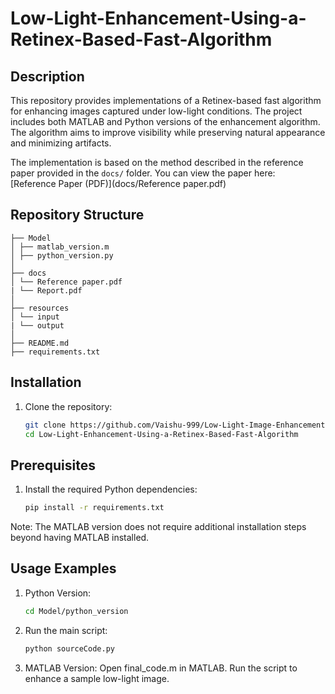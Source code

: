 # Low-Light-Enhancement-Using-a-Retinex-Based-Fast-Algorithm

## Description
This repository provides implementations of a Retinex-based fast algorithm for enhancing images captured under low-light conditions. The project includes both MATLAB and Python versions of the enhancement algorithm. The algorithm aims to improve visibility while preserving natural appearance and minimizing artifacts.

The implementation is based on the method described in the reference paper provided in the `docs/` folder. You can view the paper here:  
[Reference Paper (PDF)](docs/Reference paper.pdf)

## Repository Structure
```
├── Model
│ ├── matlab_version.m 
│ ├── python_version.py 
│
├── docs
│ └── Reference paper.pdf
| └── Report.pdf
│
├── resources
│ └── input
| └── output
│
├── README.md
├── requirements.txt

```
## Installation
1. Clone the repository:
   ```bash
   git clone https://github.com/Vaishu-999/Low-Light-Image-Enhancement-Using-a-Retinex-Based-Fast-Algorithm.git
   cd Low-Light-Enhancement-Using-a-Retinex-Based-Fast-Algorithm
## Prerequisites
1. Install the required Python dependencies:
   ```bash
   pip install -r requirements.txt
 Note: The MATLAB version does not require additional installation steps beyond having MATLAB installed.
## Usage Examples
1. Python Version:
   ```bash
   cd Model/python_version
2. Run the main script:
   ```bash
   python sourceCode.py
3. MATLAB Version:
   Open final_code.m in MATLAB.
   Run the script to enhance a sample low-light image.
